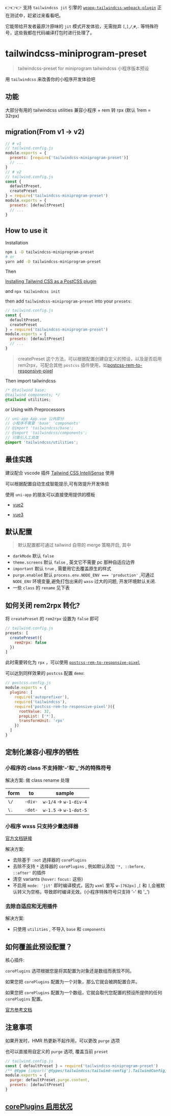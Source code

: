 👉👉👉 支持 `tailwindcss jit` 引擎的 [`weapp-tailwindcss-webpack-plugin`](https://github.com/sonofmagic/weapp-tailwindcss-webpack-plugin) 正在测试中，赶紧过来看看吧。

它能带给开发者最原汁原味的 `jit` 模式开发体验，无需抛弃 `[`,`]`,`/`,`#`,`.` 等特殊符号，这些我都在代码编译打包时进行处理了。

# tailwindcss-miniprogram-preset

> tailwindcss-preset for miniprogram
> tailwindcss 小程序版本预设

用 `tailwindcss` 来改善你的小程序开发体验吧

## 功能

大部分有用的 tailwindcss utilities 兼容小程序 + rem 转 rpx (默认 1rem = 32rpx)

## migration(From v1 -> v2)

```js
// # v1
// tailwind.config.js
module.exports = {
  presets: [require('tailwindcss-miniprogram-preset')]
  // ...
}
// # v2
// tailwind.config.js
const {
  defaultPreset,
  createPreset
} = require('tailwindcss-miniprogram-preset')
module.exports = {
  presets: [defaultPreset]
  // ...
}
```

## How to use it

Installation

```sh
npm i -D tailwindcss-miniprogram-preset
# or
yarn add -D tailwindcss-miniprogram-preset
```

Then

[Installing Tailwind CSS as a PostCSS plugin](https://tailwindcss.com/docs/installation)

and `npx tailwindcss init`

then add `tailwindcss-miniprogram-preset` into your `presets`:

```js
// tailwind.config.js
const {
  defaultPreset,
  createPreset
} = require('tailwindcss-miniprogram-preset')
module.exports = {
  presets: [defaultPreset]
  // ...
}
```

> createPreset 这个方法，可以根据配置创建自定义的预设，以及是否启用 rem2rpx，可配合其他 `postcss` 插件使用，如[postcss-rem-to-responsive-pixel](https://www.npmjs.com/package/postcss-rem-to-responsive-pixel)

Then import tailwindcss

```css
/* @tailwind base;
@tailwind components; */
@tailwind utilities;
```

or Using with Preprocessors

```scss
// uni-app App.vue 公共部分
// 小程序不需要 'base' 'components'
// @import 'tailwindcss/base';
// @import 'tailwindcss/components';
// 只需引入工具类
@import 'tailwindcss/utilities';
```

## 最佳实践

建议配合 vscode 插件 [Tailwind CSS IntelliSense](https://marketplace.visualstudio.com/items?itemName=bradlc.vscode-tailwindcss) 使用

可以根据配置自动生成智能提示,可有效提升开发体验

使用 `uni-app` 的朋友可以直接使用提供的模板

- [vue2](https://github.com/sonofmagic/uni-app-vue2-tailwind-vscode-template)

- [vue3](https://github.com/sonofmagic/uni-app-vue3-tailwind-vscode-template)

## 默认配置

> 默认配置都可通过 tailwind 自带的 merge 策略开启, 其中

- `darkMode` 默认 `false`
- `theme.screens` 默认 `false` , 英文它不需要 pc 那种自适应边界
- `important` 默认 `true` , 需要用它去覆盖原生的样式
- `purge.enabled` 默认 `process.env.NODE_ENV === 'production'` ,可通过 `NODE_ENV` 环境变量,避免打包出来的 `wxss` 过大的问题, 开发环境默认关闭.
- 一些 `class` 的 `rename` 见下表

## 如何关闭 rem2rpx 转化?

将 `createPreset` 的 `rem2rpx` 设置为 `false` 即可

```js
// tailwind.config.js
presets: [
  createPreset({
    rem2rpx: false
  })
]
```

此时需要转化为 `rpx` ，可以使用 [`postcss-rem-to-responsive-pixel`](https://www.npmjs.com/package/postcss-rem-to-responsive-pixel)

可以达到同样效果的 `postcss` 配置 `demo`:

```js
// postcss.config.js
module.exports = {
  plugins: [
    require('autoprefixer'),
    require('tailwindcss'),
    require('postcss-rem-to-responsive-pixel')({
      rootValue: 32,
      propList: ['*'],
      transformUnit: 'rpx'
    })
  ]
}
```

## 定制化兼容小程序的牺牲

### 小程序的 class 不支持除'-'和'\_'外的特殊符号

解决方案: 做 class rename 处理

| form | to      | sample                 |
| ---- | ------- | ---------------------- |
| `\/` | `-div-` | `w-1/4` -> `w-1-div-4` |
| `\.` | `-dot-` | `w-1.5` -> `w-1-dot-5` |

### 小程序 wxss 只支持少量选择器

[官方文档链接](https://developers.weixin.qq.com/miniprogram/dev/framework/view/wxss.html)

解决方案:

- 去除基于 `:not` 选择器的 `corePlugins`
- 去除不支持 `*` 选择器的 `corePlugins` , 例如默认添加 `'*, ::before, ::after'` 的插件
- 清空 variants (`hover:` `focus:` 这些)
- 不启用 `mode: 'jit'` 即时编译模式，因为 `wxml` 里写 `w-[762px]` ,`[` 和 `]`,会被默认转义为空格，导致即时编译无效。(小程序特殊符号只支持 '-' 和 '\_')

### 去除自适应和无用插件

解决方案:

- 只使用 `utilities` , 不导入 `base` 和 `components`

## 如何覆盖此预设配置？

核心插件:

`corePlugins` 选项根据您是将其配置为对象还是数组而表现不同。

如果您把 `corePlugins` 配置为一个对象，那么它就会被跨配置合并。

如果您把 `corePlugins` 配置为一个数组，它就会取代您配置的预设所提供的任何 `corePlugins` 配置。

[官方参考文档](https://www.tailwindcss.cn/docs/presets)

## 注意事项

如果开发时，HMR 热更新不起作用，可以更改 `purge` 选项

也可以直接用自定义的 `purge` 选项, 覆盖当前 `preset`

```js
// tailwind.config.js
const { defaultPreset } = require('tailwindcss-miniprogram-preset')
/** @type {import('@types/tailwindcss/tailwind-config').TailwindConfig} */
module.exports = {
  purge: defaultPreset.purge.content,
  presets: [defaultPreset]
}
```

## [corePlugins 启用状况](./CorePlugins.md)

